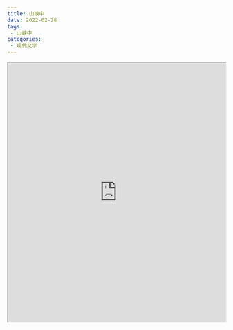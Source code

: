 ```yaml
---
title: 山峡中
date: 2022-02-28
tags:
 - 山峡中
categories:
 - 现代文学
---
```




<iframe src="https://study-doc.yourtools.icu/pdf/web/viewer.html?file=https://vkceyugu.cdn.bspapp.com/VKCEYUGU-e9075d72-0451-48df-afe1-d46932ae4554/f6f5bd04-ca49-4bb7-a5b9-f873ad28faf0.pdf" width="100%" height="600px"></iframe>
